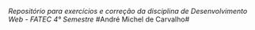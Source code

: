 *Repositório para exercícios e correção da disciplina de Desenvolvimento Web - FATEC 4° Semestre*
#André Michel de Carvalho#
